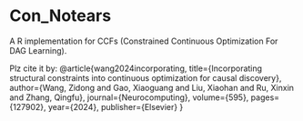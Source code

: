 # Con_Notears
A R implementation for CCFs (Constrained Continuous Optimization For  DAG Learning). 

Plz cite it by:
@article{wang2024incorporating,
  title={Incorporating structural constraints into continuous optimization for causal discovery},
  author={Wang, Zidong and Gao, Xiaoguang and Liu, Xiaohan and Ru, Xinxin and Zhang, Qingfu},
  journal={Neurocomputing},
  volume={595},
  pages={127902},
  year={2024},
  publisher={Elsevier}
}
